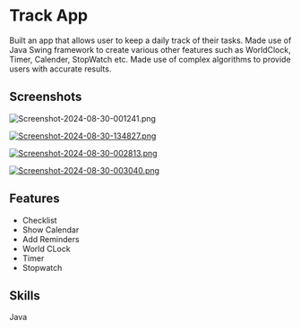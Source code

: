 
# Track App

Built an app that allows user to keep a daily track of their tasks.
Made use of Java Swing framework to create various other features such as WorldClock, Timer, Calender, StopWatch etc. Made use of complex algorithms to provide users with accurate results.



## Screenshots
![Screenshot-2024-08-30-001241.png](https://i.postimg.cc/NM6fTM2B/Screenshot-2024-08-30-001241.png)

[![Screenshot-2024-08-30-134827.png](https://i.postimg.cc/rpX0YM2f/Screenshot-2024-08-30-134827.png)](https://postimg.cc/5Xg2Xc0z)

[![Screenshot-2024-08-30-002813.png](https://i.postimg.cc/q7nkVRLy/Screenshot-2024-08-30-002813.png)](https://postimg.cc/2qkpnCgS)

[![Screenshot-2024-08-30-003040.png](https://i.postimg.cc/Rh05FVcP/Screenshot-2024-08-30-003040.png)](https://postimg.cc/7GjQt4t7)

## Features

- Checklist
- Show Calendar
- Add Reminders
- World CLock
- Timer
- Stopwatch


## Skills
Java









